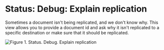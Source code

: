 # Status: Debug: Explain replication

Sometimes a document isn't being replicated, and we don't know why.
This view allows you to provide a document id and ask why it isn't replicated to a specific destination or make sure that it should be replicated.

![Figure 1. Status. Debug. Explain replication](images/debug-explain-replication-studio.png)

